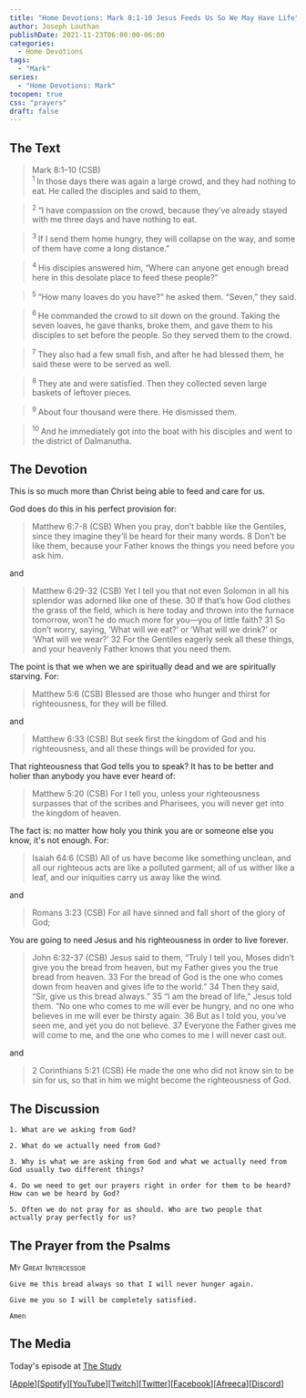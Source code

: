 ```yaml
---
title: "Home Devotions: Mark 8:1-10 Jesus Feeds Us So We May Have Life"
author: Joseph Louthan
publishDate: 2021-11-23T06:00:00-06:00
categories:
  - Home Devotions
tags:
  - "Mark"
series:
  - "Home Devotions: Mark"
tocopen: true
css: "prayers"
draft: false
---
```

## The Text

>Mark 8:1–10 (CSB)  
><sup> 1 </sup> In those days there was again a large crowd, and they had nothing to eat. He called the disciples and said to them, 

><sup> 2 </sup> “I have compassion on the crowd, because they’ve already stayed with me three days and have nothing to eat. 

><sup> 3 </sup> If I send them home hungry, they will collapse on the way, and some of them have come a long distance.” 

><sup> 4 </sup> His disciples answered him, “Where can anyone get enough bread here in this desolate place to feed these people?” 

><sup> 5 </sup> “How many loaves do you have?” he asked them. “Seven,” they said. 

><sup> 6 </sup> He commanded the crowd to sit down on the ground. Taking the seven loaves, he gave thanks, broke them, and gave them to his disciples to set before the people. So they served them to the crowd. 

><sup> 7 </sup> They also had a few small fish, and after he had blessed them, he said these were to be served as well. 

><sup> 8 </sup> They ate and were satisfied. Then they collected seven large baskets of leftover pieces. 

><sup> 9 </sup> About four thousand were there. He dismissed them. 

><sup> 10 </sup> And he immediately got into the boat with his disciples and went to the district of Dalmanutha.

## The Devotion

This is so much more than Christ being able to feed and care for us.

God does do this in his perfect provision for:

>Matthew 6:7-8 (CSB) When you pray, don’t babble like the Gentiles, since they imagine they’ll be heard for their many words. 8 Don’t be like them, because your Father knows the things you need before you ask him.

and

>Matthew 6:29-32 (CSB) Yet I tell you that not even Solomon in all his splendor was adorned like one of these. 30 If that’s how God clothes the grass of the field, which is here today and thrown into the furnace tomorrow, won’t he do much more for you—you of little faith? 31 So don’t worry, saying, ‘What will we eat?’ or ‘What will we drink?’ or ‘What will we wear?’ 32 For the Gentiles eagerly seek all these things, and your heavenly Father knows that you need them.

The point is that we when we are spiritually dead and we are spiritually starving. For:

>Matthew 5:6 (CSB) Blessed are those who hunger and thirst for righteousness, for they will be filled.

and

>Matthew 6:33 (CSB) But seek first the kingdom of God and his righteousness, and all these things will be provided for you.

That righteousness that God tells you to speak? It has to be better and holier than anybody you have ever heard of:

>Matthew 5:20 (CSB) For I tell you, unless your righteousness surpasses that of the scribes and Pharisees, you will never get into the kingdom of heaven.

The fact is: no matter how holy you think you are or someone else you know, it's not enough. For:

>Isaiah 64:6 (CSB) All of us have become like something unclean,
and all our righteous acts are like a polluted garment;
all of us wither like a leaf,
and our iniquities carry us away like the wind.

and

>Romans 3:23 (CSB) For all have sinned and fall short of the glory of God;

You are going to need Jesus and his righteousness in order to live forever.

>John 6:32-37 (CSB) Jesus said to them, “Truly I tell you, Moses didn’t give you the bread from heaven, but my Father gives you the true bread from heaven. 33 For the bread of God is the one who comes down from heaven and gives life to the world.”
34 Then they said, “Sir, give us this bread always.”
35 “I am the bread of life,” Jesus told them. “No one who comes to me will ever be hungry, and no one who believes in me will ever be thirsty again. 36 But as I told you, you’ve seen me, and yet you do not believe. 37 Everyone the Father gives me will come to me, and the one who comes to me I will never cast out.

and

>2 Corinthians 5:21 (CSB) He made the one who did not know sin to be sin for us, so that in him we might become the righteousness of God.

## The Discussion

```text
1. What are we asking from God?
```

```text
2. What do we actually need from God?
```

```text
3. Why is what we are asking from God and what we actually need from God usually two different things?
```

```text
4. Do we need to get our prayers right in order for them to be heard? How can we be heard by God?
```

```text
5. Often we do not pray for as should. Who are two people that actually pray perfectly for us?
```

## The Prayer from the Psalms

>

<div style='font-variant: small-caps;'>
My Great Intercessor
</div>

```text
Give me this bread always so that I will never hunger again.

Give me you so I will be completely satisfied.

Amen
```

<div style="page-break-after: always;"></div>

## The Media

Today's episode at [The Study](http://study.theologic.us/podcast/home-devotions-mark-81-10-jesus-feeds-us-so-we-may-have-life)

\[[Apple](https://podcasts.apple.com/us/podcast/the-study/id1557102127)\]\[[Spotify](https://open.spotify.com/show/0Xs5qsNvWePyRqcmtOTPkR)\]\[[YouTube](http://youtube.theologic.us)\]\[[Twitch](http://twitch.theologic.us)\]\[[Twitter](https://twitter.com/theologic_us)\]\[[Facebook](https://www.facebook.com/groups/462231051477464)\]\[[Afreeca](https://bj.afreecatv.com/theologicus)\]\[[Discord](http://discord.theologic.us)\]

